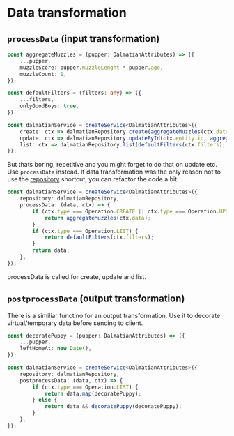 # Data transformation

## `processData` (input transformation)
```typescript
const aggregateMuzzles = (pupper: DalmatianAttributes) => ({
    ...pupper,
    muzzleScore: pupper.muzzleLenght * pupper.age,
    muzzleCount: 1,
});

const defaultFilters = (filters: any) => ({
    ...filters,
    onlyGoodBoys: true,
})

const dalmatianService = createService<DalmatianAttributes>({
    create: ctx => dalmatianRepository.create(aggregateMuzzles(ctx.data), ctx.options),
    update: ctx => dalmatianRepository.updateById(ctx.entity.id, aggregateMuzzles(ctx.data), ctx.options),
    list: ctx => dalmatianRepository.list(defaultFilters(ctx.filters), ctx.options),
});
```

But thats boring, repetitive and you might forget to do that on update etc. Use `processData` instead.
If data transformation was the only reason not to use the [repository](./repository.md) shortcut, you can refactor the code a bit.

```typescript
const dalmatianService = createService<DalmatianAttributes>({
    repository: dalmatianRepository,
    processData: (data, ctx) => {
        if (ctx.type === Operation.CREATE || ctx.type === Operation.UPDATE) {
            return aggregateMuzzles(ctx.data);
        }
        if (ctx.type === Operation.LIST) {
            return defaultFilters(ctx.filters);
        }
        return data;
    },
});
```

processData is called for create, update and list.

## `postprocessData` (output transformation)

There is a similiar functino for an output transformation. Use it to decorate virtual/temporary data before sending to client.

```typescript
const decoratePuppy = (pupper: DalmatianAttributes) => ({
    ...pupper,
    leftHomeAt: new Date(),
});

const dalmatianService = createService<DalmatianAttributes>({
    repository: dalmatianRepository,
    postprocessData: (data, ctx) => {
        if (ctx.type === Operation.LIST) {
            return data.map(decoratePuppy);
        } else {
            return data && decoratePuppy(decoratePuppy);
        }
    },
});
```
